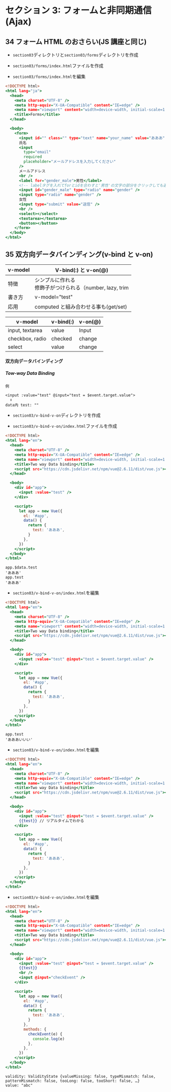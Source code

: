# セクション 3: フォームと非同期通信(Ajax)

## 34 フォーム HTML のおさらい(JS 講座と同じ)

- `section03`ディレクトリと`section03/forms`ディレクトリを作成<br>

- `section03/forms/index.html`ファイルを作成<br>

* `section03/forms/index.html`を編集<br>

```html:index.html
<!DOCTYPE html>
<html lang="ja">
  <head>
    <meta charset="UTF-8" />
    <meta http-equiv="X-UA-Compatible" content="IE=edge" />
    <meta name="viewport" content="width=device-width, initial-scale=1.0" />
    <title>Forms</title>
  </head>

  <body>
    <form>
      <input id="" class="" type="text" name="your_name" value="あああ" />
      氏名
      <input
        type="email"
        required
        placeholder="メールアドレスを入力してください"
      />
      メールアドレス
      <br />
      <label for="gender_male">男性</label>
      <!-- labelタグを入れてforとidを合わすと'男性'の文字の部分をクリックしても選択できる -->
      <input id="gender_male" type="radio" name="gender" />
      <input type="radio" name="gender" />
      女性
      <input type="submit" value="送信" />
      <br />
      <select></select>
      <textarea></textarea>
      <button></button>
    </form>
  </body>
</html>
```

## 35 双方向データバインディング(v-bind と v-on)

| v-model | V-bind(:) と v-on(@)                                       |
| ------- | ---------------------------------------------------------- |
| 特徴    | シンプルに作れる<br>修飾子がつけられる（number, lazy, trim | 複雑な内容も設定できる |
| 書き方  | v-model="test"                                             | :valuse = test <br> @input="test = \$event.target.value" |
| 応用    | computed と組み合わせる事も(get/set)                       | \$event.target.value 以外を扱ったり |

| v-model         | v-bind(:) | v-on(@) |
| --------------- | --------- | ------- |
| input, textarea | value     | Input   |
| checkbox, radio | checked   | change  |
| select          | value     | change  |

#### 双方向データバインディング

<h5>Tow-way Data Binding</h5>

`例`<br>

```
<input :value="test" @input="test = $event.target.value">
  ↕︎
data内 test: ""
```

- `section03/v-bind-v-on`ディレクトリを作成<br>

- `section03/v-bind-v-on/index.html`ファイルを作成<br>

```html:index.html
<!DOCTYPE html>
<html lang="en">
  <head>
    <meta charset="UTF-8" />
    <meta http-equiv="X-UA-Compatible" content="IE=edge" />
    <meta name="viewport" content="width=device-width, initial-scale=1.0" />
    <title>Two way Data binding</title>
    <script src="https://cdn.jsdelivr.net/npm/vue@2.6.11/dist/vue.js"></script>
  </head>

  <body>
    <div id="app">
      <input :value="test" />
    </div>

    <script>
      let app = new Vue({
        el: '#app',
        data() {
          return {
            test: 'あああ',
          }
        },
      })
    </script>
  </body>
</html>
```

```browser:console
app.$data.test
'あああ'
app.test
'あああ'
```

- `section03/v-bind-v-on/index.html`を編集<br>

```html:index.html
<!DOCTYPE html>
<html lang="en">
  <head>
    <meta charset="UTF-8" />
    <meta http-equiv="X-UA-Compatible" content="IE=edge" />
    <meta name="viewport" content="width=device-width, initial-scale=1.0" />
    <title>Two way Data binding</title>
    <script src="https://cdn.jsdelivr.net/npm/vue@2.6.11/dist/vue.js"></script>
  </head>

  <body>
    <div id="app">
      <input :value="test" @input="test = $event.target.value" />
    </div>

    <script>
      let app = new Vue({
        el: '#app',
        data() {
          return {
            test: 'あああ',
          }
        },
      })
    </script>
  </body>
</html>
```

```browser:console
app.test
'あああいいい'
```

- `section03/v-bind-v-on/index.html`を編集<br>

```html:index.html
<!DOCTYPE html>
<html lang="en">
  <head>
    <meta charset="UTF-8" />
    <meta http-equiv="X-UA-Compatible" content="IE=edge" />
    <meta name="viewport" content="width=device-width, initial-scale=1.0" />
    <title>Two way Data binding</title>
    <script src="https://cdn.jsdelivr.net/npm/vue@2.6.11/dist/vue.js"></script>
  </head>

  <body>
    <div id="app">
      <input :value="test" @input="test = $event.target.value" />
      {{test}} // リアルタイムでわかる
    </div>

    <script>
      let app = new Vue({
        el: '#app',
        data() {
          return {
            test: 'あああ',
          }
        },
      })
    </script>
  </body>
</html>
```

- `section03/v-bind-v-on/index.html`を編集<br>

```html:index.html
<!DOCTYPE html>
<html lang="en">
  <head>
    <meta charset="UTF-8" />
    <meta http-equiv="X-UA-Compatible" content="IE=edge" />
    <meta name="viewport" content="width=device-width, initial-scale=1.0" />
    <title>Two way Data binding</title>
    <script src="https://cdn.jsdelivr.net/npm/vue@2.6.11/dist/vue.js"></script>
  </head>

  <body>
    <div id="app">
      <input :value="test" @input="test = $event.target.value" />
      {{test}}
      <br />
      <input @input="checkEvent" />
    </div>

    <script>
      let app = new Vue({
        el: '#app',
        data() {
          return {
            test: 'あああ',
          }
        },
        methods: {
          checkEvent(e) {
            console.log(e)
          },
        },
      })
    </script>
  </body>
</html>
```

```browser:console
validity: ValidityState {valueMissing: false, typeMismatch: false, patternMismatch: false, tooLong: false, tooShort: false, …}
value: "abc"
```
